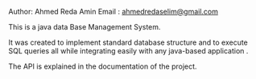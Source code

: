 Author: Ahmed Reda Amin
Email : ahmedredaselim@gmail.com

This is a java data Base Management System.

It was created to implement standard database structure and to execute SQL queries all while integrating easily with any java-based application .

The API is explained in the documentation of the project.
